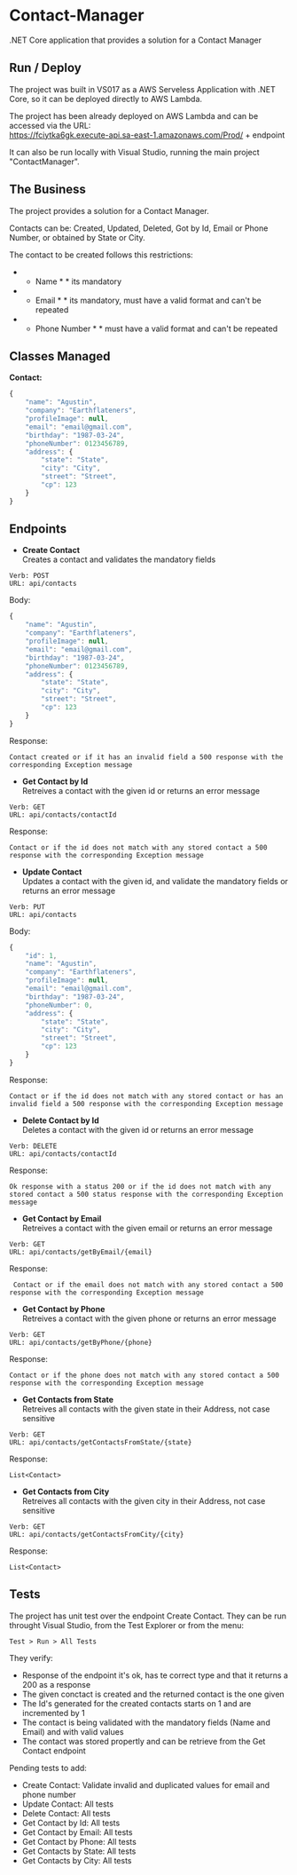 # Contact-Manager
.NET Core application that provides a solution for a Contact Manager

## Run / Deploy
The project was built in VS017 as a AWS Serveless Application with .NET Core, so it can be deployed directly to AWS Lambda.

The project has been already deployed on AWS Lambda and can be accessed via the URL:\
    https://fciytka6gk.execute-api.sa-east-1.amazonaws.com/Prod/ + endpoint
    
It can also be run locally with Visual Studio, running the main project "ContactManager".

## The Business
The project provides a solution for a Contact Manager.

Contacts can be:
    Created, Updated, Deleted, Got by Id, Email or Phone Number, or obtained by State or City.

The contact to be created follows this restrictions:
* * Name * * its mandatory
* * Email * * its mandatory, must have a valid format and can't be repeated
* * Phone Number * * must have a valid format and can't be repeated


## Classes Managed
**Contact:**
```javascript
{
    "name": "Agustin",
    "company": "Earthflateners",
    "profileImage": null,
    "email": "email@gmail.com",
    "birthday": "1987-03-24",
    "phoneNumber": 0123456789,
    "address": {
    	"state": "State",
        "city": "City",
        "street": "Street",
        "cp": 123
    }
}
```

## Endpoints
* **Create Contact**\
Creates a contact and validates the mandatory fields
```
Verb: POST
URL: api/contacts
```
Body:
```javascript
{
    "name": "Agustin",
    "company": "Earthflateners",
    "profileImage": null,
    "email": "email@gmail.com",
    "birthday": "1987-03-24",
    "phoneNumber": 0123456789,
    "address": {
    	"state": "State",
        "city": "City",
        "street": "Street",
        "cp": 123
    }
}
```

Response:
```
Contact created or if it has an invalid field a 500 response with the corresponding Exception message
```

* **Get Contact by Id**\
Retreives a contact with the given id or returns an error message
```
Verb: GET
URL: api/contacts/contactId
```

Response:
```
Contact or if the id does not match with any stored contact a 500 response with the corresponding Exception message
```

* **Update Contact**\
Updates a contact with the given id, and validate the mandatory fields or returns an error message
```
Verb: PUT
URL: api/contacts
```

Body:
```javascript
{
    "id": 1,
    "name": "Agustin",
    "company": "Earthflateners",
    "profileImage": null,
    "email": "email@gmail.com",
    "birthday": "1987-03-24",
    "phoneNumber": 0,
    "address": {
    	"state": "State",
        "city": "City",
        "street": "Street",
        "cp": 123
    }
}
```

Response:
```
Contact or if the id does not match with any stored contact or has an invalid field a 500 response with the corresponding Exception message
```

* **Delete Contact by Id**\
Deletes a contact with the given id or returns an error message
```
Verb: DELETE
URL: api/contacts/contactId
```

Response:
```
Ok response with a status 200 or if the id does not match with any stored contact a 500 status response with the corresponding Exception message
```

* **Get Contact by Email**\
Retreives a contact with the given email or returns an error message
```
Verb: GET
URL: api/contacts/getByEmail/{email}
```

Response:
```
 Contact or if the email does not match with any stored contact a 500 response with the corresponding Exception message
```

* **Get Contact by Phone**\
Retreives a contact with the given phone or returns an error message
```
Verb: GET
URL: api/contacts/getByPhone/{phone}
```

Response:
```
Contact or if the phone does not match with any stored contact a 500 response with the corresponding Exception message
```

* **Get Contacts from State**\
Retreives all contacts with the given state in their Address, not case sensitive
```
Verb: GET
URL: api/contacts/getContactsFromState/{state}
```

Response:
```
List<Contact>
```

* **Get Contacts from City**\
Retreives all contacts with the given city in their Address, not case sensitive
```
Verb: GET
URL: api/contacts/getContactsFromCity/{city}
```

Response:
```
List<Contact>
```


## Tests
The project has unit test over the endpoint Create Contact.
They can be run throught Visual Studio, from the Test Explorer or from the menu:
```
Test > Run > All Tests
```
They verify: 
 * Response of the endpoint it's ok, has te correct type and that it returns a 200 as a response
 * The given conctact is created and the returned contact is the one given
 * The Id's generated for the created contacts starts on 1 and are incremented by 1
 * The contact is being validated with the mandatory fields (Name and Email) and with valid values
 * The contact was stored propertly and can be retrieve from the Get Contact endpoint

Pending tests to add:
* Create Contact: Validate invalid and duplicated values for email and phone number
* Update Contact: All tests
* Delete Contact: All tests
* Get Contact by Id: All tests
* Get Contact by Email: All tests
* Get Contact by Phone: All tests
* Get Contacts by State: All tests
* Get Contacts by City: All tests
    

